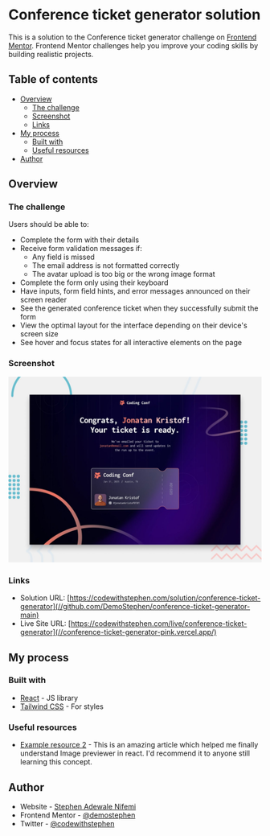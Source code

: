 # Conference ticket generator solution

This is a solution to the Conference ticket generator challenge on [Frontend Mentor](https://www.frontendmentor.io/challenges/conference-ticket-generator-oq5gFIU12w). Frontend Mentor challenges help you improve your coding skills by building realistic projects.

## Table of contents

- [Overview](#overview)
  - [The challenge](#the-challenge)
  - [Screenshot](#screenshot)
  - [Links](#links)
- [My process](#my-process)
  - [Built with](#built-with)
  - [Useful resources](#useful-resources)
- [Author](#author)

## Overview

### The challenge

Users should be able to:

- Complete the form with their details
- Receive form validation messages if:
  - Any field is missed
  - The email address is not formatted correctly
  - The avatar upload is too big or the wrong image format
- Complete the form only using their keyboard
- Have inputs, form field hints, and error messages announced on their screen reader
- See the generated conference ticket when they successfully submit the form
- View the optimal layout for the interface depending on their device's screen size
- See hover and focus states for all interactive elements on the page

### Screenshot

![preview](/preview.jpg)

### Links

- Solution URL: [https://codewithstephen.com/solution/conference-ticket-generator](//github.com/DemoStephen/conference-ticket-generator-main)
- Live Site URL: [https://codewithstephen.com/live/conference-ticket-generator](//conference-ticket-generator-pink.vercel.app/)

## My process

### Built with

- [React](https://reactjs.org/) - JS library
- [Tailwind CSS](https://tailwindcss.com/) - For styles

### Useful resources

- [Example resource 2](https://medium.com) - This is an amazing article which helped me finally understand Image previewer in react. I'd recommend it to anyone still learning this concept.

## Author

- Website - [Stephen Adewale Nifemi](https://codewithstephen.vercel.app/)
- Frontend Mentor - [@demostephen](https://www.frontendmentor.io/profile/demostephen)
- Twitter - [@codewithstephen](https://www.twitter.com/codewithstephen)
